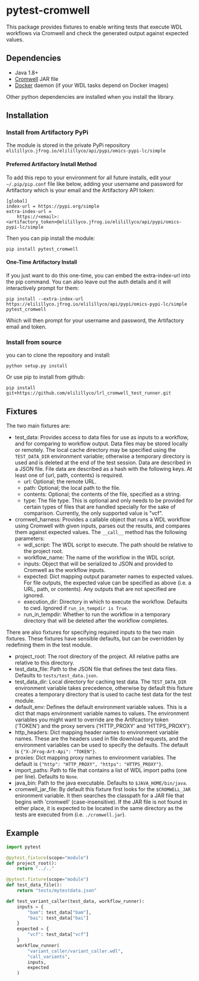 # pytest-cromwell

This package provides fixtures to enable writing tests that execute WDL workflows via Cromwell and check the generated output against expected values.

## Dependencies

* Java 1.8+
* [Cromwell](https://github.com/broadinstitute/cromwell/releases/tag/38) JAR file
* [Docker](https://www.docker.com/get-started) daemon (if your WDL tasks depend on Docker images)

Other python dependencies are installed when you install the library.


## Installation

### Install from Artifactory PyPi

The module is stored in the private PyPi repository `elilillyco.jfrog.io/elilillyco/api/pypi/omics-pypi-lc/simple`

#### Preferred Artifactory Install Method

To add this repo to your environment for all future installs, edit your `~/.pip/pip.conf`
file like below, adding your username and password for Artifactory which is 
your email and the Artifactory API token:

```
[global]
index-url = https://pypi.org/simple
extra-index-url =
    https://<email>:<artifactory_token>@elilillyco.jfrog.io/elilillyco/api/pypi/omics-pypi-lc/simple
```

Then you can pip install the module:

```commandline
pip install pytest_cromwell
```

#### One-Time Artifactory Install

If you just want to do this one-time, you can embed the extra-index-url into 
the pip command. You can also leave out the auth details and it will interactively prompt for them:

```commandline
pip install --extra-index-url https://elilillyco.jfrog.io/elilillyco/api/pypi/omics-pypi-lc/simple pytest_cromwell
```
Which will then prompt for your username and password, the Artifactory email and token.


### Install from source
you can to clone the repository and install:

```
python setup.py install
```

Or use pip to install from github:

```commandline
pip install git+https://github.com/elilillyco/lrl_cromwell_test_runner.git
```

## Fixtures

The two main fixtures are:

* test_data: Provides access to data files for use as inputs to a workflow, and for comparing to workflow output. Data files may be stored locally or remotely. The local cache directory may be specified using the `TEST_DATA_DIR` environment variable; otherwise a temporary directory is used and is deleted at the end of the test session. Data are described in a JSON file. File data are described as a hash with the following keys. At least one of {url, path, contents} is required.
    * url: Optional; the remote URL.
    * path: Optional; the local path to the file.
    * contents: Optional; the contents of the file, specified as a string.
    * type: The file type. This is optional and only needs to be provided for certain types of files that are handled specially for the sake of comparison. Currently, the only supported value is "vcf".
* cromwell_harness: Provides a callable object that runs a WDL workflow using Cromwell with given inputs, parses out the results, and compares them against expected values. The `__call__` method has the following parameters:
    * wdl_script: The WDL script to execute. The path should be relative to the project root.
    * workflow_name: The name of the workflow in the WDL script.
    * inputs: Object that will be serialized to JSON and provided to Cromwell as the workflow inputs.
    * expected: Dict mapping output parameter names to expected values. For file outputs, the expected value can be specified as above (i.e. a URL, path, or contents). Any outputs that are not specified are ignored.
    * execution_dir: Directory in which to execute the workflow. Defaults to cwd. Ignored if `run_in_tempdir is True`.
    * run_in_tempdir: Whether to run the workflow in a temporary directory that will be deleted after the workflow completes.

There are also fixtures for specifying required inputs to the two main fixtures. These fixtures have sensible defaults, but can be overridden  by redefining them in the test module.

* project_root: The root directory of the project. All relative paths are relative to this directory.
* test_data_file: Path to the JSON file that defines the test data files. Defaults to `tests/test_data.json`.
* test_data_dir: Local directory for caching test data. The `TEST_DATA_DIR` environment variable takes precedence, otherwise by default this fixture creates a temporary directory that is used to cache test data for the test module.
* default_env: Defines the default environment variable values. This is a dict that maps environment variable names to values. The environment variables you might want to override are the Artifcactory token ('TOKEN') and the proxy servers ('HTTP_PROXY' and 'HTTPS_PROXY').
* http_headers: Dict mapping header names to environment variable names. These are the headers used in file download requests, and the environment variables can be used to specify the defaults. The default is `{"X-JFrog-Art-Api": "TOKEN"}`.
* proxies: Dict mapping proxy names to environment variables. The default is `{"http": "HTTP_PROXY", "https": "HTTPS_PROXY"}`.
* import_paths: Path to file that contains a list of WDL import paths (one per line). Defaults to `None`.
* java_bin: Path to the java executable. Defaults to `$JAVA_HOME/bin/java`.
* cromwell_jar_file: By default this fixture first looks for the `$CROMWELL_JAR` enironment variable. It then searches the classpath for a JAR file that begins with 'cromwell' (case-insensitive). If the JAR file is not found in either place, it is expected to be located in the same directory as the tests are executed from (i.e. `./cromwell.jar`).


## Example

```python
import pytest

@pytest.fixture(scope="module")
def project_root():
    return "../.."

@pytest.fixture(scope="module")
def test_data_file():
    return "tests/mytestdata.json"

def test_variant_caller(test_data, workflow_runner):
    inputs = {
        "bam": test_data["bam"],
        "bai": test_data["bai"]
    }
    expected = {
        "vcf": test_data["vcf"]
    }
    workflow_runner(
        "variant_caller/variant_caller.wdl",
        "call_variants",
        inputs,
        expected
    )
```
